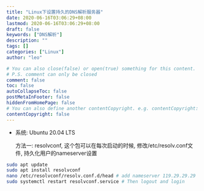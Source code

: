 ```yaml
---
title: "Linux下设置持久的DNS解析服务器"
date: 2020-06-16T03:06:29+08:00
lastmod: 2020-06-16T03:06:29+08:00
draft: false
keywords: ["DNS解析"]
description: ""
tags: []
categories: ["Linux"]
author: "leo"

# You can also close(false) or open(true) something for this content.
# P.S. comment can only be closed
comment: false
toc: false
autoCollapseToc: false
postMetaInFooter: false
hiddenFromHomePage: false
# You can also define another contentCopyright. e.g. contentCopyright: "This is another copyright."
contentCopyright: false
---
```

<!--more-->

- 系统: Ubuntu 20.04 LTS

  方法一: resolvconf, 这个包可以在每次启动的时候, 修改/etc/resolv.conf文件, 持久化用户的nameserver设置

```bash
sudo apt update
sudo apt install resolvconf
nano /etc/resolvconf/resolv.conf.d/head # add nameserver 119.29.29.29
sudo systemctl restart resolvconf.service # Then logout and login
```